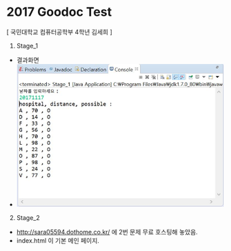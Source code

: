 # 2017 Goodoc Test
[ 국민대학교 컴퓨터공학부 4학년 김세희 ]

1. Stage_1
- 결과화면
- ![](capture_2.JPG)

2. Stage_2
  - http://sara05594.dothome.co.kr/ 에 2번 문제 무료 호스팅해 놓았음.
  - index.html 이 기본 메인 페이지.
